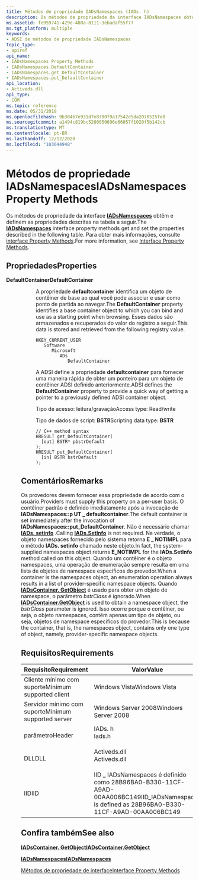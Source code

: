 ```yaml
---
title: Métodos de propriedade IADsNamespaces (IADs. h)
description: Os métodos de propriedade da interface IADsNamespaces obtêm e definem as propriedades descritas na tabela a seguir. Para obter mais informações, consulte interface Property Methods.
ms.assetid: fe959741-429e-480a-8111-3ebadaf55f77
ms.tgt_platform: multiple
keywords:
- ADSI de métodos de propriedade IADsNamespaces
topic_type:
- apiref
api_name:
- IADsNamespaces Property Methods
- IADsNamespaces.DefaultContainer
- IADsNamespaces.get_DefaultContainer
- IADsNamespaces.put_DefaultContainer
api_location:
- Activeds.dll
api_type:
- COM
ms.topic: reference
ms.date: 05/31/2018
ms.openlocfilehash: 9b30467e931d7e8790f9a17542d5da2070525fe0
ms.sourcegitcommit: a1494c819bc5200050696e66057f1020f5b142cb
ms.translationtype: MT
ms.contentlocale: pt-BR
ms.lasthandoff: 12/12/2020
ms.locfileid: "103644948"
---
```

# <a name="iadsnamespaces-property-methods"></a><span data-ttu-id="efaed-105">Métodos de propriedade IADsNamespaces</span><span class="sxs-lookup"><span data-stu-id="efaed-105">IADsNamespaces Property Methods</span></span>

<span data-ttu-id="efaed-106">Os métodos de propriedade da interface [**IADsNamespaces**](/windows/desktop/api/Iads/nn-iads-iadsnamespaces) obtêm e definem as propriedades descritas na tabela a seguir.</span><span class="sxs-lookup"><span data-stu-id="efaed-106">The [**IADsNamespaces**](/windows/desktop/api/Iads/nn-iads-iadsnamespaces) interface property methods get and set the properties described in the following table.</span></span> <span data-ttu-id="efaed-107">Para obter mais informações, consulte [interface Property Methods](interface-property-methods.md).</span><span class="sxs-lookup"><span data-stu-id="efaed-107">For more information, see [Interface Property Methods](interface-property-methods.md).</span></span>

## <a name="properties"></a><span data-ttu-id="efaed-108">Propriedades</span><span class="sxs-lookup"><span data-stu-id="efaed-108">Properties</span></span>

<dl> <dt>

<span data-ttu-id="efaed-109">**DefaultContainer**</span><span class="sxs-lookup"><span data-stu-id="efaed-109">**DefaultContainer**</span></span>
<span data-ttu-id="efaed-110"></dt> <dd> <dl></span><span class="sxs-lookup"><span data-stu-id="efaed-110"></dt> <dd> <dl></span></span>

<span data-ttu-id="efaed-111">A propriedade **defaultcontainer** identifica um objeto de contêiner de base ao qual você pode associar e usar como ponto de partida ao navegar.</span><span class="sxs-lookup"><span data-stu-id="efaed-111">The **DefaultContainer** property identifies a base container object to which you can bind and use as a starting point when browsing.</span></span> <span data-ttu-id="efaed-112">Esses dados são armazenados e recuperados do valor do registro a seguir.</span><span class="sxs-lookup"><span data-stu-id="efaed-112">This data is stored and retrieved from the following registry value.</span></span>

```
HKEY_CURRENT_USER
   Software
      Microsoft
         ADs
            DefaultContainer
```

<span data-ttu-id="efaed-113">A ADSI define a propriedade **defaultcontainer** para fornecer uma maneira rápida de obter um ponteiro para um objeto de contêiner ADSI definido anteriormente.</span><span class="sxs-lookup"><span data-stu-id="efaed-113">ADSI defines the **DefaultContainer** property to provide a quick way of getting a pointer to a previously defined ADSI container object.</span></span>

<dt>

<span data-ttu-id="efaed-114">Tipo de acesso: leitura/gravação</span><span class="sxs-lookup"><span data-stu-id="efaed-114">Access type: Read/write</span></span>
</dt> <dt>

<span data-ttu-id="efaed-115">Tipo de dados de script: **BSTR**</span><span class="sxs-lookup"><span data-stu-id="efaed-115">Scripting data type: **BSTR**</span></span>
</dt> <dt>



``` syntax
// C++ method syntax
HRESULT get_DefaultContainer(
  [out] BSTR* pbstrDefault
);
HRESULT put_DefaultContainer(
  [in] BSTR bstrDefault
);
```


</dt> </dl> </dd> </dl>

 

## <a name="remarks"></a><span data-ttu-id="efaed-116">Comentários</span><span class="sxs-lookup"><span data-stu-id="efaed-116">Remarks</span></span>

<span data-ttu-id="efaed-117">Os provedores devem fornecer essa propriedade de acordo com o usuário.</span><span class="sxs-lookup"><span data-stu-id="efaed-117">Providers must supply this property on a per-user basis.</span></span> <span data-ttu-id="efaed-118">O contêiner padrão é definido imediatamente após a invocação de **IADsNamespaces::p UT \_ defaultcontainer**.</span><span class="sxs-lookup"><span data-stu-id="efaed-118">The default container is set immediately after the invocation of **IADsNamespaces::put\_DefaultContainer**.</span></span> <span data-ttu-id="efaed-119">Não é necessário chamar [**IADs. setinfo**](/windows/desktop/api/Iads/nf-iads-iads-setinfo) .</span><span class="sxs-lookup"><span data-stu-id="efaed-119">Calling [**IADs.SetInfo**](/windows/desktop/api/Iads/nf-iads-iads-setinfo) is not required.</span></span> <span data-ttu-id="efaed-120">Na verdade, o objeto namespaces fornecido pelo sistema retorna **E \_ NOTIMPL** para o método **IADs. setinfo** chamado neste objeto.</span><span class="sxs-lookup"><span data-stu-id="efaed-120">In fact, the system-supplied namespaces object returns **E\_NOTIMPL** for the **IADs.SetInfo** method called on this object.</span></span> <span data-ttu-id="efaed-121">Quando um contêiner é o objeto namespaces, uma operação de enumeração sempre resulta em uma lista de objetos de namespace específicos do provedor.</span><span class="sxs-lookup"><span data-stu-id="efaed-121">When a container is the namespaces object, an enumeration operation always results in a list of provider-specific namespace objects.</span></span> <span data-ttu-id="efaed-122">Quando [**IADsContainer. GetObject**](/windows/desktop/api/Iads/nf-iads-iadscontainer-getobject) é usado para obter um objeto de namespace, o parâmetro *bstrClass* é ignorado.</span><span class="sxs-lookup"><span data-stu-id="efaed-122">When [**IADsContainer.GetObject**](/windows/desktop/api/Iads/nf-iads-iadscontainer-getobject) is used to obtain a namespace object, the *bstrClass* parameter is ignored.</span></span> <span data-ttu-id="efaed-123">Isso ocorre porque o contêiner, ou seja, o objeto namespaces, contém apenas um tipo de objeto, ou seja, objetos de namespace específicos do provedor.</span><span class="sxs-lookup"><span data-stu-id="efaed-123">This is because the container, that is, the namespaces object, contains only one type of object, namely, provider-specific namespace objects.</span></span>

## <a name="requirements"></a><span data-ttu-id="efaed-124">Requisitos</span><span class="sxs-lookup"><span data-stu-id="efaed-124">Requirements</span></span>



| <span data-ttu-id="efaed-125">Requisito</span><span class="sxs-lookup"><span data-stu-id="efaed-125">Requirement</span></span> | <span data-ttu-id="efaed-126">Valor</span><span class="sxs-lookup"><span data-stu-id="efaed-126">Value</span></span> |
|-------------------------------------|-----------------------------------------------------------------------------------------|
| <span data-ttu-id="efaed-127">Cliente mínimo com suporte</span><span class="sxs-lookup"><span data-stu-id="efaed-127">Minimum supported client</span></span><br/> | <span data-ttu-id="efaed-128">Windows Vista</span><span class="sxs-lookup"><span data-stu-id="efaed-128">Windows Vista</span></span><br/>                                                                |
| <span data-ttu-id="efaed-129">Servidor mínimo com suporte</span><span class="sxs-lookup"><span data-stu-id="efaed-129">Minimum supported server</span></span><br/> | <span data-ttu-id="efaed-130">Windows Server 2008</span><span class="sxs-lookup"><span data-stu-id="efaed-130">Windows Server 2008</span></span><br/>                                                          |
| <span data-ttu-id="efaed-131">parâmetro</span><span class="sxs-lookup"><span data-stu-id="efaed-131">Header</span></span><br/>                   | <dl> <span data-ttu-id="efaed-132"><dt>IADs. h</dt></span><span class="sxs-lookup"><span data-stu-id="efaed-132"><dt>Iads.h</dt></span></span> </dl>       |
| <span data-ttu-id="efaed-133">DLL</span><span class="sxs-lookup"><span data-stu-id="efaed-133">DLL</span></span><br/>                      | <dl> <span data-ttu-id="efaed-134"><dt>Activeds.dll</dt></span><span class="sxs-lookup"><span data-stu-id="efaed-134"><dt>Activeds.dll</dt></span></span> </dl> |
| <span data-ttu-id="efaed-135">IID</span><span class="sxs-lookup"><span data-stu-id="efaed-135">IID</span></span><br/>                      | <span data-ttu-id="efaed-136">IID \_ IADsNamespaces é definido como 28B96BA0-B330-11CF-A9AD-00AA006BC149</span><span class="sxs-lookup"><span data-stu-id="efaed-136">IID\_IADsNamespaces is defined as 28B96BA0-B330-11CF-A9AD-00AA006BC149</span></span><br/>       |



## <a name="see-also"></a><span data-ttu-id="efaed-137">Confira também</span><span class="sxs-lookup"><span data-stu-id="efaed-137">See also</span></span>

<dl> <dt>

[<span data-ttu-id="efaed-138">**IADsContainer. GetObject**</span><span class="sxs-lookup"><span data-stu-id="efaed-138">**IADsContainer.GetObject**</span></span>](/windows/desktop/api/Iads/nf-iads-iadscontainer-getobject)
</dt> <dt>

[<span data-ttu-id="efaed-139">**IADsNamespaces**</span><span class="sxs-lookup"><span data-stu-id="efaed-139">**IADsNamespaces**</span></span>](/windows/desktop/api/Iads/nn-iads-iadsnamespaces)
</dt> <dt>

[<span data-ttu-id="efaed-140">Métodos de propriedade de interface</span><span class="sxs-lookup"><span data-stu-id="efaed-140">Interface Property Methods</span></span>](interface-property-methods.md)
</dt> </dl>

 

 





